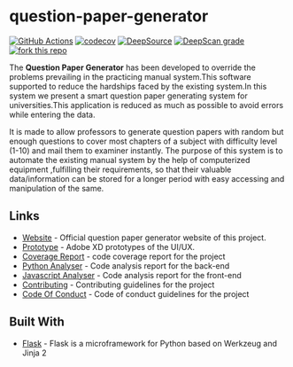 # question-paper-generator

[![GitHub Actions](https://img.shields.io/endpoint.svg?url=https%3A%2F%2Factions-badge.atrox.dev%2Fatrox%2Fsync-dotenv%2Fbadge&label=build&logo=none)](https://actions-badge.atrox.dev/Niraj-Kamdar/question-paper-generator/goto)
[![codecov](https://codecov.io/gh/Niraj-Kamdar/question-paper-generator/branch/develop/graph/badge.svg)](https://codecov.io/gh/Niraj-Kamdar/question-paper-generator)
[![DeepSource](https://static.deepsource.io/deepsource-badge-light-mini.svg)](https://deepsource.io/gh/Niraj-Kamdar/question-paper-generator/?ref=repository-badge)
[![DeepScan grade](https://deepscan.io/api/teams/8090/projects/10244/branches/138920/badge/grade.svg)](https://deepscan.io/dashboard#view=project&tid=8090&pid=10244&bid=138920)
[![fork this repo](https://img.shields.io/github/forks/Niraj-Kamdar/question-paper-generator)](https://github.com/Niraj-Kamdar/question-paper-generator/fork)


The **Question Paper Generator** has been developed to override the problems prevailing in the practicing manual system.This software supported to reduce the hardships faced by the existing system.In this system we present a smart question paper generating system for universities.This application is reduced as much as possible to avoid errors while entering the data.

It is made to allow professors to generate question papers with random but enough questions to cover most chapters of a subject with difficulty level (1-10) and mail them to examiner instantly. The purpose of this system is to automate the existing manual system by the help of computerized equipment ,fulfilling their requirements, so that their valuable data/information can be stored for a longer period with easy accessing and manipulation of the same.

## Links
* [Website](https://setnow.herokuapp.com) - Official question paper generator website of this project.
* [Prototype](https://xd.adobe.com/view/20664204-9248-4810-6df3-8d5bee31da72-5657/) - Adobe XD prototypes of the UI/UX.
* [Coverage Report](https://codecov.io/gh/Niraj-Kamdar/question-paper-generator) - code coverage report for the project
* [Python Analyser](https://deepsource.io/gh/Niraj-Kamdar/question-paper-generator/?ref=repository-badge) - Code analysis report for the back-end
* [Javascript Analyser](https://deepscan.io/dashboard/#view=project&tid=8090&pid=10244&bid=138920) - Code analysis report for the front-end
* [Contributing](https://github.com/Niraj-Kamdar/question-paper-generator/blob/develop/CONTRIBUTING.md) - Contributing guidelines for the project
* [Code Of Conduct](https://github.com/Niraj-Kamdar/question-paper-generator/blob/develop/CODE_OF_CONDUCT.md) - Code of conduct guidelines for the project
## Built With

* [Flask](http://flask.pocoo.org/) -  Flask is a microframework for Python based on Werkzeug and Jinja 2

